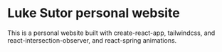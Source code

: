 # Luke Sutor personal website

This is a personal website built with create-react-app, tailwindcss, and react-intersection-observer, and react-spring animations.